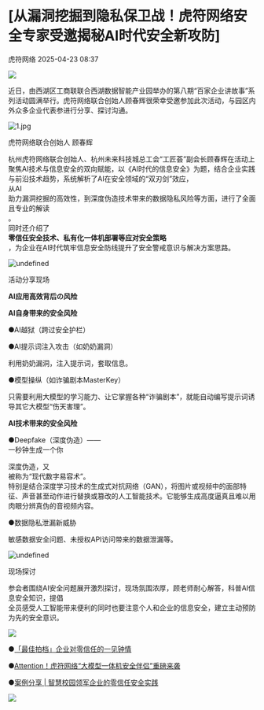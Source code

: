 #  [从漏洞挖掘到隐私保卫战！虎符网络安全专家受邀揭秘AI时代安全新攻防]   
 虎符网络   2025-04-23 08:37  
  
![](https://mmbiz.qpic.cn/sz_mmbiz_gif/MrUCMEkiaqO3w2jPTQQNAR5Djr48P5V0jlgjtoa9EhSv7jP92vOxDSfNc4NHtSaPh0yowv0yBhPrFpI6Gbfhic9Q/640?wx_fmt=gif "")  
  
近日，由西湖区工商联联合西湖数据智能产业园举办的第八期“百家企业讲故事”系列活动圆满举行。虎符网络联合创始人顾春辉很荣幸受邀参加此次活动，与园区内外众多企业代表参进行分享、探讨沟通。  
  
  
  
![1.jpg](https://mmbiz.qpic.cn/sz_mmbiz_jpg/MrUCMEkiaqO36zgzk2iaZKfZnVOjia75mjgTIbrUxYNbHE01hzJGeEeeGzibFlh6VwvibST7nl1EWFibOK7rfVibqbobQ/640?wx_fmt=jpeg&from=appmsg "")  
  
虎符网络联合创始人 顾春辉  
  
  
杭州虎符网络联合创始人、杭州未来科技城总工会“工匠荟”副会长顾春辉在活动上聚焦AI技术与信息安全的双向赋能，以《AI时代的信息安全》为题，结合企业实践与前沿技术趋势，系统解析了AI在安全领域的“双刃剑”效应，  
从AI  
助力漏洞挖掘的高效性，到深度伪造技术带来的数据隐私风险等方面，进行了全面且专业的解读  
。  
同时还介绍了  
**零信任安全技术、私有化一体机部署等应对安全策略**  
，为企业在AI时代筑牢信息安全防线提升了安全警戒意识与解决方案思路。  
  
  
![](https://mmbiz.qpic.cn/sz_mmbiz_jpg/MrUCMEkiaqO36zgzk2iaZKfZnVOjia75mjgmFbwJX3uhVics3GCnjW8C8kAj0IXgViaYqT7ZTFHsxpWicJRU2CVIfY0Q/640?wx_fmt=jpeg&from=appmsg "undefined")  
  
活动分享现场  
  
  
**AI应用高效背后の风险**  
  
  
  
**AI自身带来的安全风险**  
  
●AI越狱（跨过安全护栏）  
  
●AI提示词注入攻击（如奶奶漏洞）  
  
利用奶奶漏洞，注入提示词，套取信息。  
  
●模型操纵（如诈骗剧本MasterKey）  
  
只需要利用大模型的学习能力、让它掌握各种“诈骗剧本”，就能自动编写提示词诱导其它大模型“伤天害理”。  
  
**AI技术带来的安全风险**  
  
●Deepfake（深度伪造）——  
一秒钟生成一个你  
  
深度伪造，又  
被称为“现代数字易容术”。  
特别是结合深度学习技术的生成式对抗网络（GAN），将图片或视频中的面部特征、声音甚至动作进行替换或篡改的人工智能技术。它能够生成高度逼真且难以用肉眼分辨真伪的音视频内容。  
  
●数据隐私泄漏新威胁  
  
敏感数据安全问题、未授权API访问带来的数据泄漏等。  
  
  
![](https://mmbiz.qpic.cn/sz_mmbiz_jpg/MrUCMEkiaqO36zgzk2iaZKfZnVOjia75mjg83sgJNtgd4s1kXl5pXdX8YookUhoo72tC3ibRia2Mqiam7VBV39TIRXlg/640?wx_fmt=jpeg&from=appmsg "undefined")  
  
现场探讨  
  
参会者围绕AI安全问题展开激烈探讨，现场氛围浓厚，顾老师耐心解答，科普AI信息安全知识，提倡  
全员感受人工智能带来便利的同时也要注意个人和企业的信息安全，建立主动预防为先的安全意识。  
  
  
![](https://mmbiz.qpic.cn/mmbiz_gif/7QRTvkK2qC7IHABFmuMlWQkSSzOMicicfBLfsdIjkOnDvssu6Znx4TTPsH8yZZNZ17hSbD95ww43fs5OFEppRTWg/640?wx_fmt=gif "")  
  
●[「最佳拍档」企业对零信任的一见钟情](https://mp.weixin.qq.com/s?__biz=MzUxODY3MDExMA==&mid=2247489388&idx=1&sn=ae4d651d29b53e39b3828e63fbaa807c&scene=21#wechat_redirect)  
  
  
●[Attention！虎符网络“大模型一体机安全伴侣”重磅来袭](https://mp.weixin.qq.com/s?__biz=MzUxODY3MDExMA==&mid=2247490166&idx=1&sn=214d5442213202a4b91307023cadc9bf&scene=21#wechat_redirect)  
  
  
●[案例分享 | 智慧校园领军企业的零信任安全实践](https://mp.weixin.qq.com/s?__biz=MzUxODY3MDExMA==&mid=2247489072&idx=1&sn=ec860c6bc73ac67f03a94186aebde83c&scene=21#wechat_redirect)  
  
  
  
![](https://mmbiz.qpic.cn/sz_mmbiz_png/MrUCMEkiaqO1DxOronoDI9NxaVnzQr6Lhvsyx1U13ovh5EyLRctVoyr4gnaTFmMHnLusctcmEJUF4xR4wN3fjew/640?wx_fmt=png "")  
  
  
